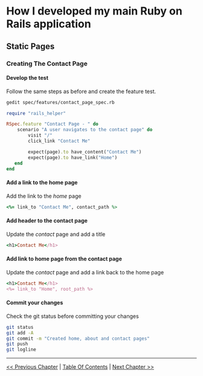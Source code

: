 # How I developed my main Ruby on Rails application #


## Static Pages ##


### Creating The Contact Page ###


#### Develop the test ####
Follow the same steps as before and create the feature test.
```bash
gedit spec/features/contact_page_spec.rb
```

```ruby
require "rails_helper"

RSpec.feature "Contact Page - " do
    scenario "A user navigates to the contact page" do
        visit "/"
        click_link "Contact Me"

        expect(page).to have_content("Contact Me")
        expect(page).to have_link("Home")
   end
end
```



#### Add a link to the home page ####
Add the link to the *home* page

```ruby
<%= link_to "Contact Me", contact_path %>
```


#### Add header to the contact page ####
Update the *contact* page and add a title
```ruby
<h1>Contact Me</h1>
```


#### Add link to home page from the contact page ####
Update the *contact* page and add a link back to the home page
```ruby
<h1>Contact Me</h1>
<%= link_to "Home", root_path %>
```


#### Commit your changes ####
Check the git status before committing your changes
```bash
git status
git add -A
git commit -m "Created home, about and contact pages"
git push
git logline
```


----------
[<< Previous Chapter](../section_2_static_pages/2_1_creating_the_about_page.md) | [Table Of Contents](../developing_the_bergstromdomain_rails_application.md) | [Next Chapter >>](../section_3_event_tracker_person/3_0_event_tracker_person_toc.md)
